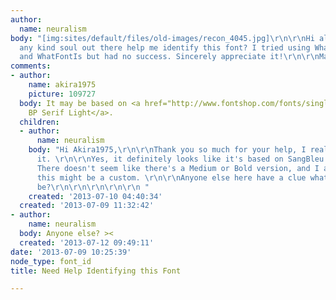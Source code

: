 ```yaml
---
author:
  name: neuralism
body: "[img:sites/default/files/old-images/recon_4045.jpg]\r\n\r\nHi all,\r\n\r\nWould
  any kind soul out there help me identify this font? I tried using WhatTheFont, Identifont
  and WhatFontIs but had no success. Sincerely appreciate it!\r\n\r\nMany thanks!\r\n\r\n"
comments:
- author:
    name: akira1975
    picture: 109727
  body: It may be based on <a href="http://www.fontshop.com/fonts/singles/bp_swiss_typefaces/sangbleu_bp_serif_light/?&fg=000000&bg=ffffff&sample_size=74&sample_text=RECON&ft=liga&acs_pt=32">SangBleu
    BP Serif Light</a>.
  children:
  - author:
      name: neuralism
    body: "Hi Akira1975,\r\n\r\nThank you so much for your help, I really appreciate
      it. \r\n\r\nYes, it definitely looks like it's based on SangBleu BP Serif Light.
      There doesn't seem like there's a Medium or Bold version, and I am worried that
      this might be a custom. \r\n\r\nAnyone else here have a clue what this might
      be?\r\n\r\n\r\n\r\n\r\n "
    created: '2013-07-10 04:40:34'
  created: '2013-07-09 11:32:42'
- author:
    name: neuralism
  body: Anyone else? ><
  created: '2013-07-12 09:49:11'
date: '2013-07-09 10:25:39'
node_type: font_id
title: Need Help Identifying this Font

---
```

